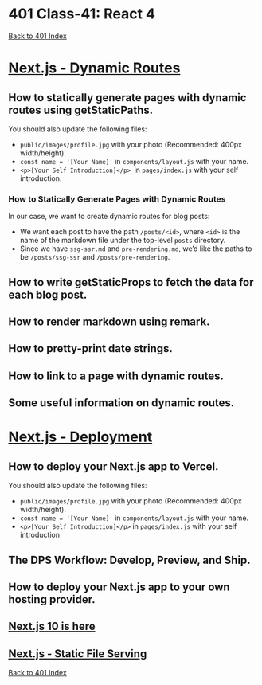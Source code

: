 # 401 Class-41: React 4
[Back to 401 Index](401-index.md)<br>


# [Next.js - Dynamic Routes](https://nextjs.org/learn/basics/dynamic-routes)
## How to statically generate pages with dynamic routes using getStaticPaths.
You should also update the following files:

- `public/images/profile.jpg` with your photo (Recommended: 400px width/height).
- `const name = '[Your Name]'` in `components/layout.js` with your name.
- `<p>[Your Self Introduction]</p> `in `pages/index.js` with your self introduction.

### How to Statically Generate Pages with Dynamic Routes
In our case, we want to create dynamic routes for blog posts:

- We want each post to have the path `/posts/<id>`, where `<id>` is the name of the markdown file under the top-level `posts` directory.
- Since we have `ssg-ssr.md` and `pre-rendering.md`, we’d like the paths to be `/posts/ssg-ssr` and `/posts/pre-rendering`.

## How to write getStaticProps to fetch the data for each blog post.
## How to render markdown using remark.
## How to pretty-print date strings.
## How to link to a page with dynamic routes.
## Some useful information on dynamic routes.

# [Next.js - Deployment](https://nextjs.org/learn/basics/deploying-nextjs-app)
## How to deploy your Next.js app to Vercel.
You should also update the following files:

- `public/images/profile.jpg` with your photo (Recommended: 400px width/height).
- `const name = '[Your Name]'` in `components/layout.js` with your name.
- `<p>[Your Self Introduction]</p>` in `pages/index.js` with your self introduction
## The DPS Workflow: Develop, Preview, and Ship.
## How to deploy your Next.js app to your own hosting provider.
## [Next.js 10 is here](https://www.youtube.com/watch?v=JWCS5IdECVI&ab_channel=codedamn)

## [Next.js - Static File Serving](https://nextjs.org/docs/basic-features/static-file-serving)


[Back to 401 Index](401-index.md)